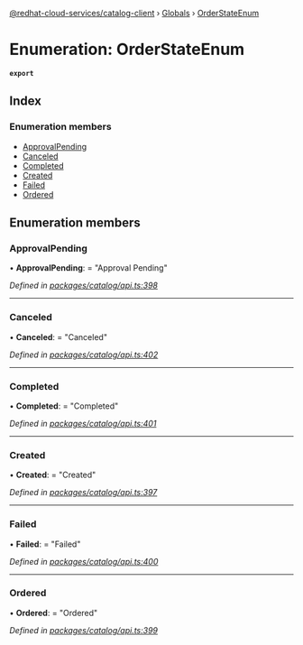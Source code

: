 [@redhat-cloud-services/catalog-client](../README.md) › [Globals](../globals.md) › [OrderStateEnum](orderstateenum.md)

# Enumeration: OrderStateEnum

**`export`** 

## Index

### Enumeration members

* [ApprovalPending](orderstateenum.md#approvalpending)
* [Canceled](orderstateenum.md#canceled)
* [Completed](orderstateenum.md#completed)
* [Created](orderstateenum.md#created)
* [Failed](orderstateenum.md#failed)
* [Ordered](orderstateenum.md#ordered)

## Enumeration members

###  ApprovalPending

• **ApprovalPending**: = "Approval Pending"

*Defined in [packages/catalog/api.ts:398](https://github.com/RedHatInsights/javascript-clients/blob/master/packages/catalog/api.ts#L398)*

___

###  Canceled

• **Canceled**: = "Canceled"

*Defined in [packages/catalog/api.ts:402](https://github.com/RedHatInsights/javascript-clients/blob/master/packages/catalog/api.ts#L402)*

___

###  Completed

• **Completed**: = "Completed"

*Defined in [packages/catalog/api.ts:401](https://github.com/RedHatInsights/javascript-clients/blob/master/packages/catalog/api.ts#L401)*

___

###  Created

• **Created**: = "Created"

*Defined in [packages/catalog/api.ts:397](https://github.com/RedHatInsights/javascript-clients/blob/master/packages/catalog/api.ts#L397)*

___

###  Failed

• **Failed**: = "Failed"

*Defined in [packages/catalog/api.ts:400](https://github.com/RedHatInsights/javascript-clients/blob/master/packages/catalog/api.ts#L400)*

___

###  Ordered

• **Ordered**: = "Ordered"

*Defined in [packages/catalog/api.ts:399](https://github.com/RedHatInsights/javascript-clients/blob/master/packages/catalog/api.ts#L399)*
